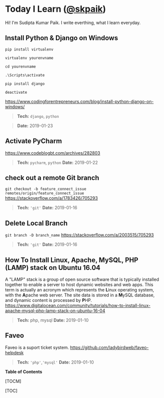 # Today I Learn ([@skpaik](https://skpaik.github.io "@skpaik"))

Hi! I'm Sudipta Kumar Paik. I write everthing, what I learn everyday.

## Install Python & Django on Windows
`pip install virtualenv`

`virtualenv yourenvname`

`cd yourenvname`

`.\Scripts\activate`

`pip install django`

`deactivate`

https://www.codingforentrepreneurs.com/blog/install-python-django-on-windows/
>**Tech:**  `django`, `python`

>**Date:** 2019-01-23



## Activate PyCharm
https://www.codeblogbt.com/archives/282803
>**Tech:**  `pycharm`, `python`
>**Date:** 2019-01-22


## check out a remote Git branch
`git checkout -b feature_connect_issue remotes/origin/feature_connect_issue`
https://stackoverflow.com/a/1783426/705293
>**Tech:**  `'git'`
>**Date:** 2019-01-16

## Delete Local Branch
`git branch -D branch_name`
https://stackoverflow.com/a/2003515/705293
>**Tech:**  `'git'`
>**Date:** 2019-01-16


## How To Install Linux, Apache, MySQL, PHP (LAMP) stack on Ubuntu 16.04
A "LAMP" stack is a group of open source software that is typically installed together to enable a server to host dynamic websites and web apps. This term is actually an acronym which represents the **L**inux operating system, with the **A**pache web server. The site data is stored in a **M**ySQL database, and dynamic content is processed by **P**HP.
https://www.digitalocean.com/community/tutorials/how-to-install-linux-apache-mysql-php-lamp-stack-on-ubuntu-16-04
>**Tech:**  php, mysql
>**Date:** 2019-01-10

## Faveo
Faveo is a suport ticket system.
https://github.com/ladybirdweb/faveo-helpdesk
>**Tech:**  `'php'`,`'mysql'`
>**Date:** 2019-01-10


**Table of Contents**

[TOCM]

[TOC]
